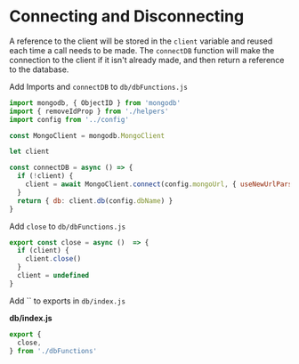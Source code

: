 # Connecting and Disconnecting

A reference to the client will be stored in the `client` variable and reused each time a call needs to be made. The `connectDB` function will make the connection to the client if it isn't already made, and then return a reference to the database.

Add Imports and `connectDB` to `db/dbFunctions.js`

```js
import mongodb, { ObjectID } from 'mongodb'
import { removeIdProp } from './helpers'
import config from '../config'

const MongoClient = mongodb.MongoClient

let client

const connectDB = async () => {
  if (!client) {
    client = await MongoClient.connect(config.mongoUrl, { useNewUrlParser: true })
  }
  return { db: client.db(config.dbName) }
}
```

Add `close` to `db/dbFunctions.js`
```js
export const close = async ()  => {
  if (client) {
    client.close()
  }
  client = undefined
}
```

Add `` to exports in `db/index.js`

__db/index.js__
```js
export {
  close,
} from './dbFunctions'
```
